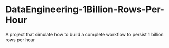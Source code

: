 # DataEngineering-1Billion-Rows-Per-Hour
A project that simulate how to build a complete workflow to persist 1 billion rows per hour
